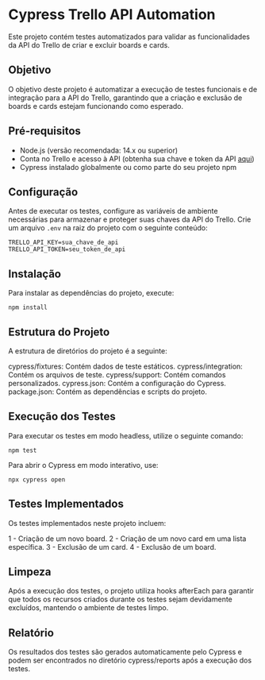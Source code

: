 # Cypress Trello API Automation

Este projeto contém testes automatizados para validar as funcionalidades da API do Trello de criar e excluir boards e cards.

## Objetivo

O objetivo deste projeto é automatizar a execução de testes funcionais e de integração para a API do Trello, garantindo que a criação e exclusão de boards e cards estejam funcionando como esperado.

## Pré-requisitos

- Node.js (versão recomendada: 14.x ou superior)
- Conta no Trello e acesso à API (obtenha sua chave e token da API [aqui](https://trello.com/app-key))
- Cypress instalado globalmente ou como parte do seu projeto npm

## Configuração

Antes de executar os testes, configure as variáveis de ambiente necessárias para armazenar e proteger suas chaves da API do Trello. Crie um arquivo `.env` na raiz do projeto com o seguinte conteúdo:

```env
TRELLO_API_KEY=sua_chave_de_api
TRELLO_API_TOKEN=seu_token_de_api
```

## Instalação
Para instalar as dependências do projeto, execute:
```env
npm install
```


## Estrutura do Projeto
A estrutura de diretórios do projeto é a seguinte:

cypress/fixtures: Contém dados de teste estáticos.
cypress/integration: Contém os arquivos de teste.
cypress/support: Contém comandos personalizados.
cypress.json: Contém a configuração do Cypress.
package.json: Contém as dependências e scripts do projeto.

## Execução dos Testes
Para executar os testes em modo headless, utilize o seguinte comando:
```env
npm test
```

Para abrir o Cypress em modo interativo, use:
```env
npx cypress open
```

## Testes Implementados
Os testes implementados neste projeto incluem:

1 - Criação de um novo board.
2 - Criação de um novo card em uma lista específica.
3 - Exclusão de um card.
4 - Exclusão de um board.

## Limpeza
Após a execução dos testes, o projeto utiliza hooks afterEach para garantir que todos os recursos criados durante os testes sejam devidamente excluídos, mantendo o ambiente de testes limpo.

## Relatório
Os resultados dos testes são gerados automaticamente pelo Cypress e podem ser encontrados no diretório cypress/reports após a execução dos testes.
